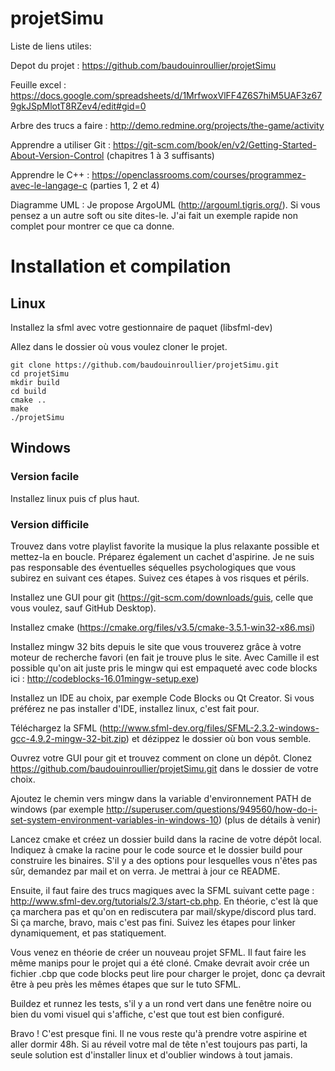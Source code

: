 ﻿# projetSimu

Liste de liens utiles:

Depot du projet : https://github.com/baudouinroullier/projetSimu

Feuille excel : https://docs.google.com/spreadsheets/d/1MrfwoxVlFF4Z6S7hiM5UAF3z679gkJSpMlotT8RZev4/edit#gid=0

Arbre des trucs a faire : http://demo.redmine.org/projects/the-game/activity


Apprendre a utiliser Git : https://git-scm.com/book/en/v2/Getting-Started-About-Version-Control (chapitres 1 à 3 suffisants)

Apprendre le C++ : https://openclassrooms.com/courses/programmez-avec-le-langage-c (parties 1, 2 et 4)

Diagramme UML : Je propose ArgoUML (http://argouml.tigris.org/). Si vous pensez a un autre soft ou site dites-le. J'ai fait un exemple rapide non complet pour montrer ce que ca donne.


# Installation et compilation

## Linux

Installez la sfml avec votre gestionnaire de paquet (libsfml-dev)

Allez dans le dossier où vous voulez cloner le projet.

```
git clone https://github.com/baudouinroullier/projetSimu.git
cd projetSimu
mkdir build
cd build
cmake ..
make
./projetSimu
```

## Windows

### Version facile

Installez linux puis cf plus haut.

### Version difficile

Trouvez dans votre playlist favorite la musique la plus relaxante possible et mettez-la en boucle. Préparez également un cachet d'aspirine. Je ne suis pas responsable des éventuelles séquelles psychologiques que vous subirez en suivant ces étapes. Suivez ces étapes à vos risques et périls.

Installez une GUI pour git (https://git-scm.com/downloads/guis, celle que vous voulez, sauf GitHub Desktop).

Installez cmake (https://cmake.org/files/v3.5/cmake-3.5.1-win32-x86.msi)

Installez mingw 32 bits depuis le site que vous trouverez grâce à votre moteur de recherche favori (en fait je trouve plus le site. Avec Camille il est possible qu'on ait juste pris le mingw qui est empaqueté avec code blocks ici : http://codeblocks-16.01mingw-setup.exe)

Installez un IDE au choix, par exemple Code Blocks ou Qt Creator. Si vous préférez ne pas installer d'IDE, installez linux, c'est fait pour.

Téléchargez la SFML (http://www.sfml-dev.org/files/SFML-2.3.2-windows-gcc-4.9.2-mingw-32-bit.zip) et dézippez le dossier où bon vous semble.

Ouvrez votre GUI pour git et trouvez comment on clone un dépôt. Clonez https://github.com/baudouinroullier/projetSimu.git dans le dossier de votre choix.

Ajoutez le chemin vers mingw dans la variable d'environnement PATH de windows (par exemple http://superuser.com/questions/949560/how-do-i-set-system-environment-variables-in-windows-10) (plus de détails à venir)

Lancez cmake et créez un dossier build dans la racine de votre dépôt local. Indiquez à cmake la racine pour le code source et le dossier build pour construire les binaires. S'il y a des options pour lesquelles vous n'êtes pas sûr, demandez par mail et on verra. Je mettrai à jour ce README.

Ensuite, il faut faire des trucs magiques avec la SFML suivant cette page : http://www.sfml-dev.org/tutorials/2.3/start-cb.php. En théorie, c'est là que ça marchera pas et qu'on en rediscutera par mail/skype/discord plus tard. Si ça marche, bravo, mais c'est pas fini. Suivez les étapes pour linker dynamiquement, et pas statiquement.

Vous venez en théorie de créer un nouveau projet SFML. Il faut faire les même manips pour le projet qui a été cloné. Cmake devrait avoir crée un fichier .cbp que code blocks peut lire pour charger le projet, donc ça devrait être à peu près les mêmes étapes que sur le tuto SFML.

Buildez et runnez les tests, s'il y a un rond vert dans une fenêtre noire ou bien du vomi visuel qui s'affiche, c'est que tout est bien configuré.

Bravo ! C'est presque fini. Il ne vous reste qu'à prendre votre aspirine et aller dormir 48h. Si au réveil votre mal de tête n'est toujours pas parti, la seule solution est d'installer linux et d'oublier windows à tout jamais.
